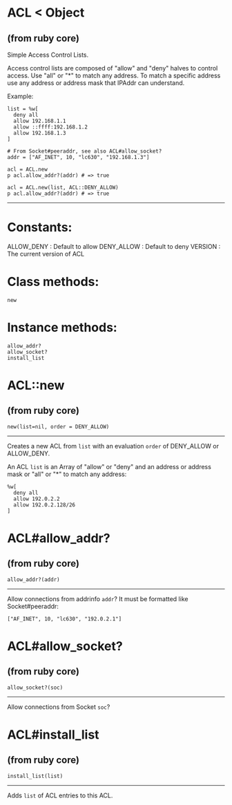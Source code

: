 # ACL < Object

(from ruby core)
---
Simple Access Control Lists.

Access control lists are composed of "allow" and "deny" halves to control
access.  Use "all" or "*" to match any address.  To match a specific address
use any address or address mask that IPAddr can understand.

Example:

    list = %w[
      deny all
      allow 192.168.1.1
      allow ::ffff:192.168.1.2
      allow 192.168.1.3
    ]

    # From Socket#peeraddr, see also ACL#allow_socket?
    addr = ["AF_INET", 10, "lc630", "192.168.1.3"]

    acl = ACL.new
    p acl.allow_addr?(addr) # => true

    acl = ACL.new(list, ACL::DENY_ALLOW)
    p acl.allow_addr?(addr) # => true
---
# Constants:

ALLOW_DENY
:   Default to allow
DENY_ALLOW
:   Default to deny
VERSION
:   The current version of ACL


# Class methods:

    new

# Instance methods:

    allow_addr?
    allow_socket?
    install_list

# ACL::new

(from ruby core)
---
    new(list=nil, order = DENY_ALLOW)

---

Creates a new ACL from `list` with an evaluation `order` of DENY_ALLOW or
ALLOW_DENY.

An ACL `list` is an Array of "allow" or "deny" and an address or address mask
or "all" or "*" to match any address:

    %w[
      deny all
      allow 192.0.2.2
      allow 192.0.2.128/26
    ]


# ACL#allow_addr?

(from ruby core)
---
    allow_addr?(addr)

---

Allow connections from addrinfo `addr`?  It must be formatted like
Socket#peeraddr:

    ["AF_INET", 10, "lc630", "192.0.2.1"]


# ACL#allow_socket?

(from ruby core)
---
    allow_socket?(soc)

---

Allow connections from Socket `soc`?


# ACL#install_list

(from ruby core)
---
    install_list(list)

---

Adds `list` of ACL entries to this ACL.


